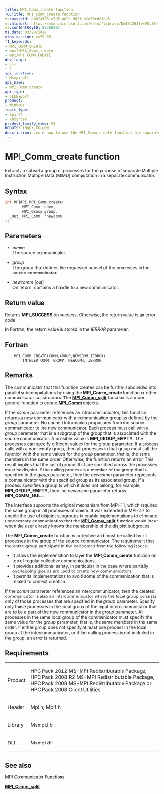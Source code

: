 ```yaml
---
title: MPI_Comm_create function
TOCTitle: MPI_Comm_create function
ms:assetid: bb028396-e3d5-4e2c-908f-bfe70cd86ca5
ms:mtpsurl: https://msdn.microsoft.com/en-us/library/Dn473261(v=VS.85)
ms:contentKeyID: 59360807
ms.date: 03/28/2018
mtps_version: v=VS.85
f1_keywords:
- MPI_COMM_CREATE
- mpif/MPI_Comm_create
- mpi/MPI_COMM_CREATE
dev_langs:
- C++
- C
api_location:
- Msmpi.dll
api_name:
- MPI_Comm_create
api_type:
- DLLExport
product:
- Windows
topic_type:
- apiref
- kbSyntax
product_family_name: VS
ROBOTS: INDEX,FOLLOW
description: Learn how to use the MPI_Comm_create function for separate MIMD computation in a new communicator. Detailed syntax, parameters, and return values explained.
---
```


# MPI\_Comm\_create function

Extracts a subset a group of processes for the purpose of separate Multiple Instruction Multiple Data (MIMD) computation in a separate communicator.

## Syntax

``` c++
int MPIAPI MPI_Comm_create(
        MPI_Comm  comm,
        MPI_Group group,
  _Out_ MPI_Comm  *newcomm
);
```

## Parameters

  - *comm*  
    The source communicator.

  - *group*  
    The group that defines the requested subset of the processes in the source communicator.

  - *newcomm* \[out\]  
    On return, contains a handle to a new communicator.

## Return value

Returns **MPI\_SUCCESS** on success. Otherwise, the return value is an error code.

In Fortran, the return value is stored in the *IERROR* parameter.

## Fortran

``` FORTRAN
    MPI_COMM_CREATE(COMM,GROUP,NEWCOMM,IERROR)
        INTEGER COMM, GROUP, NEWCOMM, IERROR
```

## Remarks

The communicator that this function creates can be further subdivided into parallel subcomputations by using the **MPI\_Comm\_create** function or other communicator constructors. The [**MPI\_Comm\_split**](mpi-comm-split-function.md) function is a more general function to create [**MPI\_Comm**](mpi-comm-enumeration.md) objects.

If the *comm* parameter references an intracommunicator, this function returns a new communicator with a communication group as defined by the *group* parameter. No cached information propagates from the source communicator to the new communicator. Each process must call with a *group* parameter that is a subgroup of the group that is associated with the source communicator. A possible value is **MPI\_GROUP\_EMPTY**. The processes can specify different values for the *group* parameter. If a process calls with a non-empty group, then all processes in that group must call the function with the same values for the *group* parameter, that is, the same members in the same order. Otherwise, the function returns an error. This result implies that the set of groups that are specified across the processes must be disjoint. If the calling process is a member of the group that is specified in the *group* parameter, then the *newcomm* parameter represents a communicator with the specified group as its associated group. If a process specifies a group to which it does not belong, for example, **MPI\_GROUP\_EMPTY**, then the *newcomm* parameter returns **MPI\_COMM\_NULL**.

The interface supports the original mechanism from MPI-1.1, which required the same group in all processes of comm. It was extended in MPI-2.2 to enable the use of disjoint subgroups to enable implementations to eliminate unnecessary communication that the [**MPI\_Comm\_split**](mpi-comm-split-function.md) function would incur when the user already knows the membership of the disjoint subgroups.

The **MPI\_Comm\_create** function is collective and must be called by all processes in the group of the source communicator. The requirement that the entire group participate in the call comes from the following issues:

  - It allows the implementation to layer the **MPI\_Comm\_create** function on top of regular collective communications.
  - It provides additional safety, in particular in the case where partially overlapping groups are used to create new communicators.
  - It permits implementations to avoid some of the communication that is related to context creation.

If the *comm* parameter references an intercommunicator, then the created communicator is also an intercommunicator where the local group consists only of those processes that are specified in the *group* parameter. Specify only those processes in the local group of the input intercommunicator that are to be a part of the new communicator in the *group* parameter. All processes in the same local group of the communicator must specify the same value for the *group* parameter, that is, the same members in the same order. If either group does not specify at least one process in the local group of the intercommunicator, or if the calling process is not included in the group, an error is returned.

## Requirements

<table>
<colgroup>
<col  />
<col  />
</colgroup>
<tbody>
<tr class="odd">
<td><p>Product</p></td>
<td><p>HPC Pack 2012 MS-MPI Redistributable Package, HPC Pack 2008 R2 MS-MPI Redistributable Package, HPC Pack 2008 MS-MPI Redistributable Package or HPC Pack 2008 Client Utilities</p></td>
</tr>
<tr class="even">
<td><p>Header</p></td>
<td>Mpi.h;
Mpif.h</td>
</tr>
<tr class="odd">
<td><p>Library</p></td>
<td>Msmpi.lib</td>
</tr>
<tr class="even">
<td><p>DLL</p></td>
<td>Msmpi.dll</td>
</tr>
</tbody>
</table>


## See also

[MPI Communicator Functions](mpi-communicator-functions.md)

[**MPI\_Comm\_split**](mpi-comm-split-function.md)

